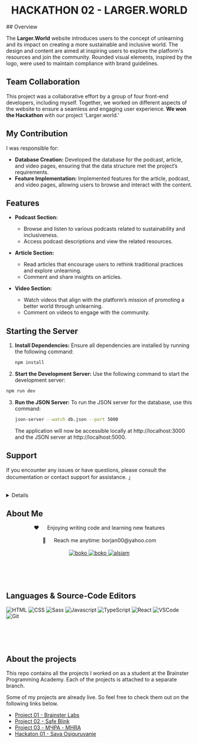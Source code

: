 <h1 align="center"> HACKATHON 02 - LARGER.WORLD </h1>
## Overview

The **Larger.World** website introduces users to the concept of unlearning and its impact on creating a more sustainable and inclusive world. The design and content are aimed at inspiring users to explore the platform's resources and join the community. Rounded visual elements, inspired by the logo, were used to maintain compliance with brand guidelines.

## Team Collaboration

This project was a collaborative effort by a group of four front-end developers, including myself. Together, we worked on different aspects of the website to ensure a seamless and engaging user experience. **We won the Hackathon** with our project 'Larger.world.'


## My Contribution

I was responsible for:

- **Database Creation:** Developed the database for the podcast, article, and video pages, ensuring that the data structure met the project’s requirements.
- **Feature Implementation:** Implemented features for the article, podcast, and video pages, allowing users to browse and interact with the content.

## Features

- **Podcast Section:**

  - Browse and listen to various podcasts related to sustainability and inclusiveness.
  - Access podcast descriptions and view the related resources.

- **Article Section:**

  - Read articles that encourage users to rethink traditional practices and explore unlearning.
  - Comment and share insights on articles.

- **Video Section:**
  - Watch videos that align with the platform’s mission of promoting a better world through unlearning.
  - Comment on videos to engage with the community.

## Starting the Server

1. **Install Dependencies:**
   Ensure all dependencies are installed by running the following command:

   ```bash
   npm install
   ```

2. **Start the Development Server:**
   Use the following command to start the development server:

```bash
npm run dev
```

3. **Run the JSON Server:**
   To run the JSON server for the database, use this command:
   ```bash
   json-server --watch db.json --port 5000
   ```
   The application will now be accessible locally at http://localhost:3000 and the JSON server at http://localhost:5000.

## Support

If you encounter any issues or have questions, please consult the documentation or contact support for assistance.
」
<br>
<br>
</samp>

</p>

<details>  
  <ol>
    <li><a href="#about-me">About Me</a></li>
    <li><a href="#languages">Languages & Source-Code Editors</a></li>
    <li><a href="#about-the-project">About the projects</a></li>
  </ol>
</details>

<h2 id="about-me">About Me</h2>

  <p align="center">
 ❤️ &emsp; Enjoying writing code and learning new features<br/><br/>
 📧 &emsp; Reach me anytime: borjan00@yahoo.com<br/><br/>

<a href="https://www.linkedin.com/in/bokonastovski/" target="_blank">
  <img src="https://img.shields.io/badge/LinkedIn-0077B5?style=for-the-badge&logo=linkedin&logoColor=white" alt="boko"/>
 </a>
 <a href="https://www.instagram.com/__boko__/" target="_blank">
  <img src="https://img.shields.io/badge/Instagram-fe4164?style=for-the-badge&logo=instagram&logoColor=white" alt="boko" />
 </a>
 <a href="https://www.facebook.com/boko.nastovski/" target="_blank">
  <img src="https://img.shields.io/badge/Facebook-20BEFF?&style=for-the-badge&logo=facebook&logoColor=white" alt="alsiam"  />
  </a>

</p>

<br/>
<br/>
<br/>

<h2 id="languages">Languages & Source-Code Editors</h2>

![HTML](https://img.shields.io/badge/HTML5-E34F26?style=for-the-badge&logo=html5&logoColor=white)
![CSS](https://img.shields.io/badge/CSS3-1572B6?style=for-the-badge&logo=css3&logoColor=white)
![Sass](https://img.shields.io/badge/Sass-CC6699?style=for-the-badge&logo=sass&logoColor=white)
![Javascript](https://img.shields.io/badge/Javascript-F0DB4F?style=for-the-badge&labelColor=black&logo=javascript&logoColor=F0DB4F)
![TypeScript](https://img.shields.io/badge/TypeScript-007ACC?style=for-the-badge&logo=typescript&logoColor=white)
![React](https://img.shields.io/badge/React-20232A?style=for-the-badge&logo=react&logoColor=61DAFB)
![VSCode](https://img.shields.io/badge/Visual_Studio-0078d7?style=for-the-badge&logo=visual%20studio&logoColor=white)
![Git](https://img.shields.io/badge/Git-F05032?style=for-the-badge&logo=git&logoColor=white)

<br/>
<br/>
<br/>

<h2 id="about-the-project">About the projects</h2>

This repo contains all the projects I worked on as a student at the Brainster Programming Academy. Each of the projects is attached to a separate branch.

Some of my projects are already live. So feel free to check them out on the following links below.

- [Project 01 - Brainster Labs](https://github.com/bokonastovski/Projects/tree/Project01-BrainsterLabs)
- [Project 02 - Safe Blink](https://github.com/bokonastovski/Projects/tree/Project02-SafeBlink)
- [Project 03 - МЧРА - MHRA](https://github.com/bokonastovski/Projects/tree/Project03-MHRA)
- [Hackaton 01 - Sava Osiguruvanje](https://github.com/bokonastovski/Projects/tree/Hackathon01-SavaOsiguruvanje)
